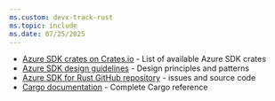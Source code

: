 ```yaml
---
ms.custom: devx-track-rust
ms.topic: include
ms.date: 07/25/2025
---
```

- [Azure SDK crates on Crates.io](https://crates.io/users/azure-sdk?sort=recent-downloads) - List of available Azure SDK crates
- [Azure SDK design guidelines](https://azure.github.io/azure-sdk/general_introduction.html) - Design principles and patterns
- [Azure SDK for Rust GitHub repository](https://github.com/Azure/azure-sdk-for-rust) - issues and source code
- [Cargo documentation](https://doc.rust-lang.org/cargo/) - Complete Cargo reference
